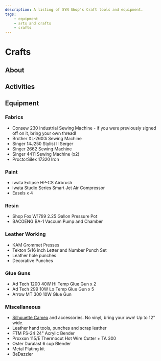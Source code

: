```yaml
---
description: A listing of SYN Shop's Craft tools and equipment.
tags:
    - equipment
    - arts and crafts
    - crafts
---
```


# Crafts

## About
## Activities
## Equipment
### Fabrics

* Consew 230 Industrial Sewing Machine - if you were previously signed off on it, bring your own thread!
* Brother XL-2600i Sewing Machine
* Singer 14J250 Stylist II Serger
* Singer 2662 Sewing Machine
* Singer 4411 Sewing Machine (x2)
* ProctorSilex 17320 Iron

### Paint

* iwata Eclipse HP-CS Airbrush
* iwata Studio Series Smart Jet Air Compressor
* Easels x 4
<!-- * Airbrush - we have basic airbrush paints, if you need something specific, bring it. We recommend Createx brand paints, for optimal flow -->

### Resin

* Shop Fox W1799 2.25 Gallon Pressure Pot
* BACOENG BA-1 Vaccum Pump and Chamber

### Leather Working

* KAM Grommet Presses
* Tekton 5/16 inch Letter and Number Punch Set
* Leather hole punches
* Decorative Punches

### Glue Guns
* Ad Tech 1200 40W Hi Temp Glue Gun x 2
* Ad Tech 299 10W Lo Temp Glue Gun x 5
* Arrow MT 300 10W Glue Gun

### Miscellaneous

* [Silhouette Cameo](https://www.silhouettecameo.com/) and accessories. No vinyl, bring your own! Up to 12" wide.
* Leather hand tools, punches and scrap leather
* FTM FS-24 24" Acrylic Bender
* Proxxon 115/E Thermocut Hot Wire Cutter + TA 300
* Oster Duralast 6 cup Blender
* Metal Plating kit
* BeDazzler
  
